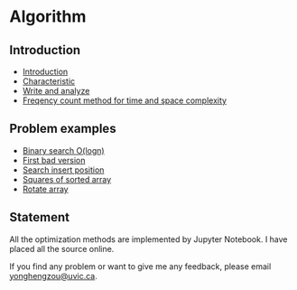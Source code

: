 # Algorithm
## Introduction
- [Introduction](https://github.com/YonghengZou/Algorithm/blob/main/01introduction/01_introduction.ipynb)
- [Characteristic](https://github.com/YonghengZou/Algorithm/blob/main/01introduction/02_characteristics.ipynb)
- [Write and analyze](https://github.com/YonghengZou/Algorithm/blob/main/01introduction/03_writeAnalysis.ipynb)
- [Freqency count method for time and space complexity](https://github.com/YonghengZou/Algorithm/blob/main/01introduction/04_freqency.ipynb)

## Problem examples
- [Binary search O(logn)](https://github.com/YonghengZou/Algorithm/blob/main/examples/001_binarySearch.ipynb)
- [First bad version](https://github.com/YonghengZou/Algorithm/blob/main/examples/002_firstBad.ipynb)
- [Search insert position](https://github.com/YonghengZou/Algorithm/blob/main/examples/003_searchInsertPosition.ipynb)
- [Squares of sorted array](https://github.com/YonghengZou/Algorithm/blob/main/examples/004_squaredSorted.ipynb)
- [Rotate array](https://github.com/YonghengZou/Algorithm/blob/main/examples/005_rotateArray.ipynb)

## Statement
All the optimization methods are implemented by Jupyter Notebook.
I have placed all the source online. 

If you find any problem or want to give me any feedback, please email yonghengzou@uvic.ca.
